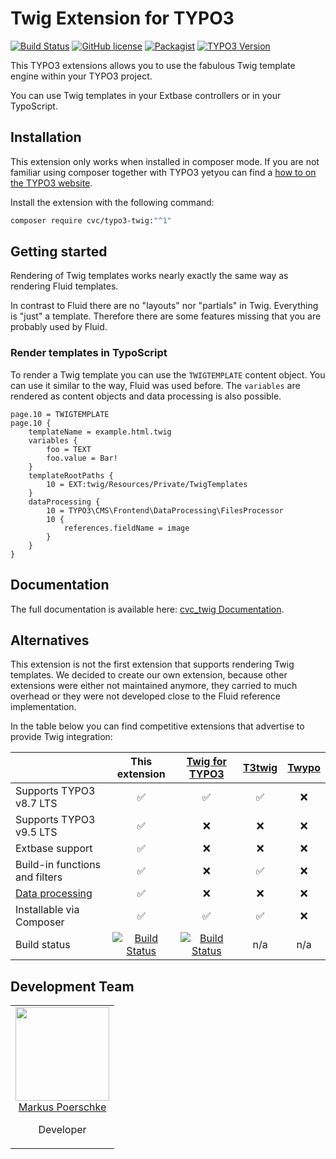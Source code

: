 # Twig Extension for TYPO3

[![Build Status](https://travis-ci.org/cvc-digital/typo3-twig.svg?branch=master)](https://travis-ci.org/cvc-digital/typo3-twig)
[![GitHub license](https://img.shields.io/github/license/cvc-digital/typo3-twig.svg)](https://github.com/cvc-digital/typo3-twig/blob/master/LICENSE)
[![Packagist](https://img.shields.io/packagist/v/cvc/typo3-twig.svg)](https://packagist.org/packages/cvc/typo3-twig)
[![TYPO3 Version](https://img.shields.io/badge/TYPO3-%5E8.7%20%7C%7C%20%5E9.5-orange.svg)](https://extensions.typo3.org/extension/cvc_twig/)

This TYPO3 extensions allows you to use the fabulous Twig template engine within your TYPO3 project.

You can use Twig templates in your Extbase controllers or in your TypoScript.

## Installation

This extension only works when installed in composer mode. If you are not familiar using composer together with TYPO3
yetyou can find a [how to on the TYPO3 website](https://composer.typo3.org/).

Install the extension with the following command:

```bash
composer require cvc/typo3-twig:"^1"
```

## Getting started

Rendering of Twig templates works nearly exactly the same way as rendering Fluid templates.

In contrast to Fluid there are no "layouts" nor "partials" in Twig. Everything is "just" a template. Therefore there
are some features missing that you are probably used by Fluid.

### Render templates in TypoScript

To render a Twig template you can use the `TWIGTEMPLATE` content object.
You can use it similar to the way, Fluid was used before.
The `variables` are rendered as content objects and data processing is also possible.

```typo3_typoscript
page.10 = TWIGTEMPLATE
page.10 {
    templateName = example.html.twig
    variables {
        foo = TEXT
        foo.value = Bar!
    }
    templateRootPaths {
        10 = EXT:twig/Resources/Private/TwigTemplates
    }
    dataProcessing {
        10 = TYPO3\CMS\Frontend\DataProcessing\FilesProcessor
        10 {
            references.fieldName = image
        }
    }
}
```

## Documentation

The full documentation is available here: [cvc_twig Documentation](https://docs.typo3.org/typo3cms/extensions/cvc_twig/).

## Alternatives

This extension is not the first extension that supports rendering Twig templates. We decided to create our own
extension, because other extensions were either not maintained anymore, they carried to much overhead or they were not
developed close to the Fluid reference implementation.

In the table below you can find competitive extensions that advertise to provide Twig integration:

|      | This extension | [Twig for TYPO3](https://extensions.typo3.org/extension/twig_for_typo3/) | [T3twig](https://extensions.typo3.org/extension/t3twig/) | [Twypo](https://extensions.typo3.org/extension/twypo/) |
|:----|:--------------:|:------------------------------------------------------------------------:|:--------------------------------------------------------:|:------------------------------------------------------:|
| Supports TYPO3 v8.7 LTS | ✅ | ✅ | ✅ | ❌ |
| Supports TYPO3 v9.5 LTS | ✅ | ❌ | ❌ | ❌ |
| Extbase support         | ✅ | ❌ | ❌ | ❌ |
| Build-in functions and filters | ✅ | ❌ | ✅ | ❌ |
| [Data processing](https://typo3worx.eu/2018/05/dataprocessing-fluid-templates/) | ✅ | ❌ | ❌ | ❌ |
| Installable via Composer | ✅ | ✅ | ✅ | ❌ |
| Build status | [![Build Status](https://travis-ci.org/cvc-digital/typo3-twig.svg?branch=master)](https://travis-ci.org/cvc-digital/typo3-twig) | [![Build Status](https://travis-ci.org/comwrap/typo3-twig_for_typo3.svg?branch=master)](https://travis-ci.org/comwrap/typo3-twig_for_typo3) | n/a | n/a |

## Development Team

<table>
    <tr>
        <td align="center" valign="top">
            <img width="150" height="150" src="https://github.com/markuspoerschke.png?s=150">
            <br>
            <a href="https://github.com/markuspoerschke">Markus Poerschke</a>
            <p>Developer</p>
        </td>
    </tr>
</table>
